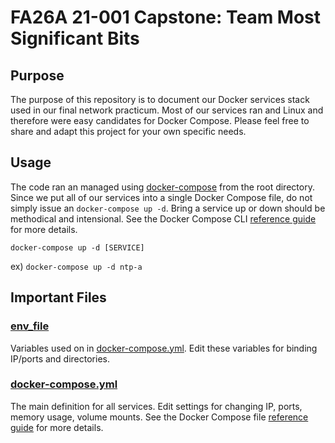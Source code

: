 # FA26A 21-001 Capstone: Team Most Significant Bits

## Purpose
The purpose of this repository is to document our Docker services stack used in our final network practicum. Most of our services ran and Linux and therefore were easy candidates for Docker Compose. Please feel free to share and adapt this project for your own specific needs.

## Usage
The code ran an managed using [docker-compose](https://docs.docker.com/compose/compose-file/compose-file-v3/) from the root directory. Since we put all of our services into a single Docker Compose file, do not simply issue an `docker-compose up -d`. Bring a service up or down should be methodical and intensional. See the Docker Compose CLI [reference guide](https://docs.docker.com/compose/reference/) for more details.

`docker-compose up -d [SERVICE]`

ex) `docker-compose up -d ntp-a`

## Important Files
### [env_file](https://github.com/notarobot767/fa26a-docker-services/blob/main/.env)
Variables used on in [docker-compose.yml](https://github.com/notarobot767/fa26a-docker-services/blob/main/docker-compose.yml). Edit these variables for binding IP/ports and directories.

### [docker-compose.yml](https://github.com/notarobot767/fa26a-docker-services/blob/main/docker-compose.yml)
The main definition for all services. Edit settings for changing IP, ports, memory usage, volume mounts. See the Docker Compose file [reference guide](https://docs.docker.com/compose/compose-file/compose-file-v3/) for more details.